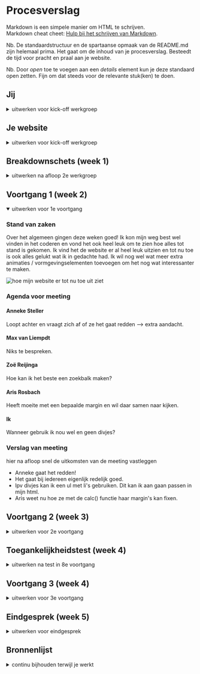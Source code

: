 # Procesverslag
Markdown is een simpele manier om HTML te schrijven.  
Markdown cheat cheet: [Hulp bij het schrijven van Markdown](https://github.com/adam-p/markdown-here/wiki/Markdown-Cheatsheet).

Nb. De standaardstructuur en de spartaanse opmaak van de README.md zijn helemaal prima. Het gaat om de inhoud van je procesverslag. Besteedt de tijd voor pracht en praal aan je website.

Nb. Door *open* toe te voegen aan een *details* element kun je deze standaard open zetten. Fijn om dat steeds voor de relevante stuk(ken) te doen.





## Jij

<details>
<summary>uitwerken voor kick-off werkgroep</summary>

### Auteur:
Fleur Oostingh

#### Je startniveau:
rode piste

#### Je focus:
surface pane 

</details>





## Je website

<details>
<summary>uitwerken voor kick-off werkgroep</summary>

### Je opdracht:
wwf.nl

#### Screenshot(s) van de eerste pagina (small screen): 
Bedreigde dieren
<br/> 
<img src="images/screenshot_bedreigde_dieren_pagina.png" width="375px" alt="pagina binnen de website over alle bedreigde dieren">


#### Screenshot(s) van de tweede pagina (small screen):
De jaguar
<br/>
<img src="images/screenshot_leeuw_pagina.png" width="375px" alt="pagina binnen de website over de jaguar">

</details>


## Breakdownschets (week 1)

<details>
<summary>uitwerken na afloop 2e werkgroep</summary>

### de hele pagina: 
<img src="images/breakdown_schets.png" width="700px" alt="breakdown van allebei 
de pagina's">

</details>





## Voortgang 1 (week 2)

<details open>
<summary>uitwerken voor 1e voortgang</summary>

### Stand van zaken
Over het algemeen gingen deze weken goed! Ik kon mijn weg best wel vinden in het
coderen en vond het ook heel leuk om te zien hoe alles tot stand is gekomen. Ik
vind het de website er al heel leuk uitzien en tot nu toe is ook alles gelukt 
wat ik in gedachte had. Ik wil nog wel wat meer extra animaties / 
vormgevingselementen toevoegen om het nog wat interessanter te maken. 

<img src="images/website_voortgangsgesprek1.png" width="375px" alt="hoe mijn 
website er tot nu toe uit ziet">

### Agenda voor meeting


#### Anneke Steller
Loopt achter en vraagt zich af of ze het gaat redden --> extra aandacht.

#### Max van Liempdt
Niks te bespreken.

#### Zoë Reijinga
Hoe kan ik het beste een zoekbalk maken?

#### Aris Rosbach
Heeft moeite met een bepaalde margin en wil daar samen naar kijken. 

#### Ik 
Wanneer gebruik ik nou wel en geen divjes?


### Verslag van meeting
hier na afloop snel de uitkomsten van de meeting vastleggen

- Anneke gaat het redden! 
- Het gaat bij iedereen eigenlijk redelijk goed.
- Ipv divjes kan ik een ul met li's gebruiken. Dit kan ik aan gaan passen in mijn html.
- Aris weet nu hoe ze met de calc() functie haar margin's kan fixen.

</details>





## Voortgang 2 (week 3)

<details>
<summary>uitwerken voor 2e voortgang</summary>

### Stand van zaken
Ik had deze week wat moeite met mijn hamburgermenu. De transitie van een witte
naar zwarte achtergrond lukte eerst niet, net zoals de volgorde van de items 
door de z-index. Na veel gepriegel en wat hulp van Vasilis is het toch gelukt, 
dus daar ben ik heel blij mee. Ik heb best veel tijd in het menu gestopt, 
waardoor het voelt alsof ik niet heel erg opgeschoten ben. Ik heb wel mijn tweede
pagina aangemaakt, maar daar staat nu nog de styling op van de index pagina. 

### Agenda voor meeting

#### Sofie Berger  
Het hamburgermenu is weer eens verdwenen op de tweede pagina.
Hoe zet ik een image in een inputveld van een formulier?

#### Romy-Thy Zwijnenburg
Niks te bespreken.

#### Hidde van der Plaat
Hamburgermenu lukt qua styling niet in de huisstijl van Tony.

#### Ik
De animatie in mijn menu herhaalt zich ook als ik niet op de button klik. 


### Verslag van meeting
hier na afloop snel de uitkomsten van de meeting vastleggen

- In plaats van cubic-bezier kan ik -100%, 20% en 0% gebruiken om de bounce te krijgen in animatie
- Divjes allemaal omzetten naar ofwel ul of sections
- Sommige sections kunnen ook als articles
- Zorg er voor dat alle pixels omgezet zijn naar em

</details>





## Toegankelijkheidstest (week 4)

<details>
<summary>uitwerken na test in 8e voortgang</summary>

### Bevindingen
Lijst met je bevindingen die in de test naar voren kwamen:

#### Peripheral field loss bril
De witte button van het hamburgermenu valt niet zo goed op op de achtergrond.
De h3 "Walvis" is niet zo goed te lezen door het lage contrast met de afbeelding.

Door een donkerdere overlay te creëren op de afbeelding valt de witte tekst meer op.


#### Low contrast bril 
De footer tekst is niet zo fijn te lezen met dit contrast. 
Ook de "meer >" knop op de index pagina kan wat duidelijker.

Wederom door een donkerdere overlay toe te voegen zal het contrast verhoogd worden.
De kleuren op de voorgrond wat donkerder maken kan ook werken.

<img src="images/toegankelijkheidtest.jpeg" width="375px" alt="ik wanneer ik een bril aan het testen ben">


#### Blur / glare bril 
De footer is niet goed te lezen. 
Het hamburgermenu is heel slecht te zien.
Border van de "Meer >" button is niet goed te zien. 
Sommige witte tekst op de foto's is lastig te zien. 

Wederom: hogere contrasten = key.


#### Terror apparaat
Het is iets lastiger om je laptop te controleren, maar bij mij werkte het nog 
best wel goed. De afbeeldingen die linkjes zijn, zijn dus groot genoeg. Dit geldt
ook voor de linkjes die er als buttons uitzien. 

Er hoeft hier niks aangepast te worden. 



</details>





## Voortgang 3 (week 4)

<details>
<summary>uitwerken voor 3e voortgang</summary>

### Stand van zaken
Ik heb nu het gevoel dat ik een beetje langzaam door aan het werken ben. Er gaat
veel tijd zitten in dingen die nog niet zo belangrijk zijn, waardoor het grote 
geheel nog niet zo opschiet. Ik heb samen met Midas en Vasilis het probleem van mijn repeterende animatie op weten te lossen, dus dat is heel fijn! Verder ben ik bezig met de tweede pagina, maar vind ik het lastig om te kiezen wat ik wel en niet over wil nemen van de originele site. 


### Agenda voor meeting
samen met je groepje opstellen


#### Sofie Berger
Inhoud van articles flext naast elkaar ipv onder elkaar. 

#### Romy-Thu Zwijnenberg
Logo in de header wilt niet in het midden komen te staan.
Een afbeelding is kleiner dan de andere.
Hoe kan ik meer de onderkant van een foto laten zien?

#### Hidde van der Plaat
Is bezig met responsive maken van site. Geen vragen

#### Ik
Padding / margin in footer werkt niet zoals ik wil. 


### Verslag van meeting
hier na afloop snel de uitkomsten van de meeting vastleggen

- Ik moet niet zo dom doen met padding en margin, want het werkte wel gewoon wanneer ik het goed deed!
- Hoogte van de foto's van Romy is onbekend, plaatsing van foto is wel opgelost.
- Hidde moet iets meer doen aan z'n responsiveness.
- Sofie kon flex-direction: column gebruiken en dan is het opgelost. 

</details>





## Eindgesprek (week 5)

<details>
<summary>uitwerken voor eindgesprek</summary>

### Stand van zaken

Het was nog best even doorwerken om alles netjes af te krijgen. Ik ben wel tevreden over het resultaat. Ik had graag nog wat meer animaties toe willen voegen om het iets spannender te maken, maar daar had ik helaas niet genoeg tijd voor. Het bedenken van de states vond ik best lastig. 

Over het algemeen ging het vrij goed. Ik had veel pieken wanneer er dingen lukten zoals ik wilde. Af en toe had ik wel wat struggles, maar het viel mee. Ik ben ook blij dat ik meerdere klasgenoten heb kunnen helpen met hun hamburgermenu.

### Screenshot(s)

<img src="images/website_eindresultaat_dieren.png" width="375px" alt="eindresultaat van mijn index pagina">

<img src="images/website_eindresultaat_leeuw.png" width="375px" alt="eindresultaat van mijn tweede pagina">
</details>





## Bronnenlijst

<details>
<summary>continu bijhouden terwijl je werkt</summary>

Nb. Wees specifiek ('css-tricks' als bron is bijv. niet specifiek genoeg).

1. oefening animaties - dlo.mijnhva.nl
2. https://www.wwf.nl/dieren 
3. https://www.wwf.nl/dieren/leeuw 
4. https://css-tricks.com/having-a-little-fun-with-custom-focus-styles/ 
5. https://www.w3schools.com/css/css_text_shadow.asp
6. https://www.youtube.com/watch?v=exb2ab72Xhs
7. https://www.youtube.com/watch?v=JEBgqbZWYIQ
8. https://css-tricks.com/how-to-make-a-css-only-carousel/


</details>